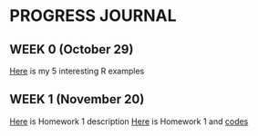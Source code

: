 # PROGRESS JOURNAL
## WEEK 0 (October 29)

[Here](files/example_homework_0.Rmd.html) is my 5 interesting R examples

## WEEK 1 (November 20)
[Here]() is Homework 1 description
[Here]() is Homework 1 and [codes]()

